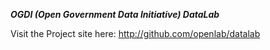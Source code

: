 ***OGDI (Open Government Data Initiative) DataLab***

Visit the Project site here: http://github.com/openlab/datalab 

